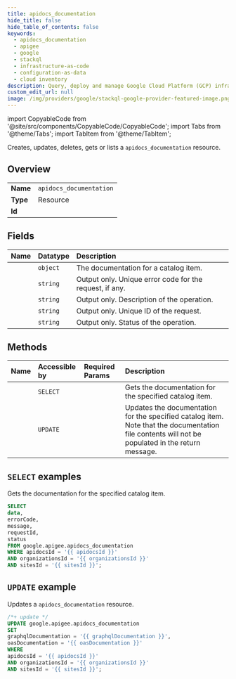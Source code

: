 ```yaml
---
title: apidocs_documentation
hide_title: false
hide_table_of_contents: false
keywords:
  - apidocs_documentation
  - apigee
  - google
  - stackql
  - infrastructure-as-code
  - configuration-as-data
  - cloud inventory
description: Query, deploy and manage Google Cloud Platform (GCP) infrastructure and resources using SQL
custom_edit_url: null
image: /img/providers/google/stackql-google-provider-featured-image.png
---
```


import CopyableCode from '@site/src/components/CopyableCode/CopyableCode';
import Tabs from '@theme/Tabs';
import TabItem from '@theme/TabItem';

Creates, updates, deletes, gets or lists a <code>apidocs_documentation</code> resource.

## Overview
<table><tbody>
<tr><td><b>Name</b></td><td><code>apidocs_documentation</code></td></tr>
<tr><td><b>Type</b></td><td>Resource</td></tr>
<tr><td><b>Id</b></td><td><CopyableCode code="google.apigee.apidocs_documentation" /></td></tr>
</tbody></table>

## Fields
| Name | Datatype | Description |
|:-----|:---------|:------------|
| <CopyableCode code="data" /> | `object` | The documentation for a catalog item. |
| <CopyableCode code="errorCode" /> | `string` | Output only. Unique error code for the request, if any. |
| <CopyableCode code="message" /> | `string` | Output only. Description of the operation. |
| <CopyableCode code="requestId" /> | `string` | Output only. Unique ID of the request. |
| <CopyableCode code="status" /> | `string` | Output only. Status of the operation. |

## Methods
| Name | Accessible by | Required Params | Description |
|:-----|:--------------|:----------------|:------------|
| <CopyableCode code="organizations_sites_apidocs_get_documentation" /> | `SELECT` | <CopyableCode code="apidocsId, organizationsId, sitesId" /> | Gets the documentation for the specified catalog item. |
| <CopyableCode code="organizations_sites_apidocs_update_documentation" /> | `UPDATE` | <CopyableCode code="apidocsId, organizationsId, sitesId" /> | Updates the documentation for the specified catalog item. Note that the documentation file contents will not be populated in the return message. |

## `SELECT` examples

Gets the documentation for the specified catalog item.

```sql
SELECT
data,
errorCode,
message,
requestId,
status
FROM google.apigee.apidocs_documentation
WHERE apidocsId = '{{ apidocsId }}'
AND organizationsId = '{{ organizationsId }}'
AND sitesId = '{{ sitesId }}'; 
```

## `UPDATE` example

Updates a <code>apidocs_documentation</code> resource.

```sql
/*+ update */
UPDATE google.apigee.apidocs_documentation
SET 
graphqlDocumentation = '{{ graphqlDocumentation }}',
oasDocumentation = '{{ oasDocumentation }}'
WHERE 
apidocsId = '{{ apidocsId }}'
AND organizationsId = '{{ organizationsId }}'
AND sitesId = '{{ sitesId }}';
```
